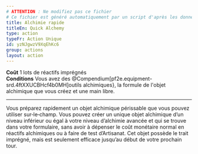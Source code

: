 ```yaml
---
# ATTENTION : Ne modifiez pas ce fichier
# Ce fichier est généré automatiquement par un script d'après les données du module Foundry VTT officiel et de sa traduction
title: Alchimie rapide
titleEn: Quick Alchemy
type: action
typeFr: Action Unique
id: yzNJgwzV9XqEhKc6
group: actions
layout: action
---
```

<p><strong>Coût</strong> 1 lots de réactifs imprégnés<br><strong>Conditions</strong> Vous avez des @Compendium[pf2e.equipment-srd.4ftXXUCBHcf4b0MH]outils alchimiques}, la formule de l'objet alchimique que vous créez et une main libre.</p><hr><p>Vous préparez rapidement un objet alchimique périssable que vous pouvez utiliser sur‑le‑champ. Vous pouvez créer un unique objet alchimique d’un niveau inférieur ou égal à votre niveau d’alchimie avancée et qui se trouve dans votre formulaire, sans avoir à dépenser le coût monétaire normal en réactifs alchimiques ou à faire de test d’Artisanat. Cet objet possède le trait imprégné, mais est seulement efficace jusqu’au début de votre prochain tour.&nbsp;&nbsp;</p>
